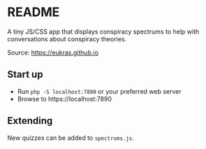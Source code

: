 # README

A tiny JS/CSS app that displays conspiracy spectrums to help with conversations
about conspiracy theories.

Source: https://eukras.github.io

## Start up

* Run `php -S localhost:7890` or your preferred web server
* Browse to https://localhost:7890

## Extending

New quizzes can be added to `spectrums.js`.

